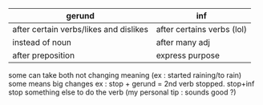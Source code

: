 | gerund | inf |
| ---- | ---- |
| after certain verbs/likes and dislikes | after certains verbs (lol) |
| instead of noun | after many adj |
| after preposition | express purpose |
some can take both not changing meaning (ex : started raining/to rain)
some means big changes ex : stop + gerund = 2nd verb stopped. stop+inf stop something else to do the verb
(my personal tip : sounds good ?)
